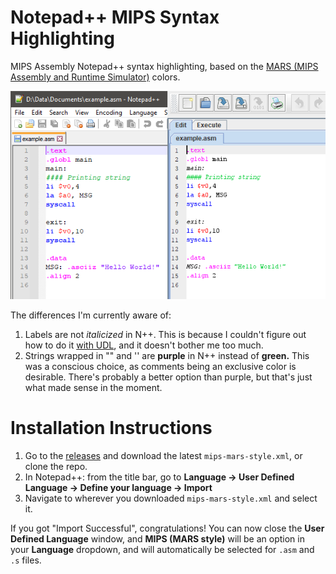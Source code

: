 # Notepad++ MIPS Syntax Highlighting
MIPS Assembly Notepad++ syntax highlighting, based on the [MARS (MIPS Assembly 
and  Runtime Simulator)](http://courses.missouristate.edu/KenVollmar/MARS/index.htm)
 colors.

<p align="center">
  <img src="assets/comparison.png" alt="Comparison Image"/>
</p>

The differences I'm currently aware of:

1. Labels are not _italicized_ in N++. This is because I couldn't figure out 
how to do it [with UDL](https://ivan-radic.github.io/udl-documentation/), and
it doesn't bother me too much.
2. Strings wrapped in "" and '' are **purple** in N++ instead of **green.** 
This was a conscious choice, as comments being an exclusive color is
desirable. There's probably a better option than purple, but that's 
just what made sense in the moment.

# Installation Instructions
1. Go to the [releases](https://github.com/marshallpt/notepad-plus-plus_mips/releases)
 and download the latest `mips-mars-style.xml`, or clone the repo.
1. In Notepad++: from the title bar, go to **Language -> User Defined Language -> 
Define your language -> Import**
1. Navigate to wherever you downloaded `mips-mars-style.xml` and select it.

If you got "Import Successful", congratulations! You can now close the **User 
Defined Language** window, and **MIPS (MARS style)** will be an option in your
 **Language** dropdown, and will automatically be selected for `.asm` and `.s`
  files.
